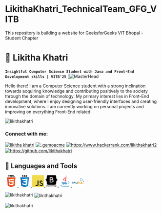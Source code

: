 # LikithaKhatri_TechnicalTeam_GFG_VITB
This repository is building a website for GeeksforGeeks VIT Bhopal - Student Chapter


# 🌌 Likitha Khatri

**`Insightful Computer Science Student with Java and Front-End Development skills | VITB'25`**
 [![MasterHead](LikithaBanner.png)
 
Hello there! I am a Computer Science student with a strong inclination towards acquiring knowledge and contributing positively to the society through the domain of technology. My primary interest lies in Front-End development, where I enjoy designing user-friendly interfaces and creating innovative solutions. I am currently working on personal projects and improving on everything Front-End related.




<p align="left"> <img src="https://komarev.com/ghpvc/?username=likithakhatri&label=Profile%20views&color=0e75b6&style=flat" alt="likithakhatri" /> </p>

<h3 align="left">Connect with me:</h3>
<p align="left">
<a href="https://linkedin.com/in/likitha khatri" target="blank"><img align="center" src="https://raw.githubusercontent.com/rahuldkjain/github-profile-readme-generator/master/src/images/icons/Social/linked-in-alt.svg" alt="likitha khatri" height="30" width="40" /></a>
<a href="https://instagram.com/_gemoacme" target="blank"><img align="center" src="https://raw.githubusercontent.com/rahuldkjain/github-profile-readme-generator/master/src/images/icons/Social/instagram.svg" alt="_gemoacme" height="30" width="40" /></a>
<a href="https://www.hackerrank.com/https://www.hackerrank.com/likithakhatri2" target="blank"><img align="center" src="https://raw.githubusercontent.com/rahuldkjain/github-profile-readme-generator/master/src/images/icons/Social/hackerrank.svg" alt="https://www.hackerrank.com/likithakhatri2" height="30" width="40" /></a>
<a href="https://www.leetcode.com/https://github.com/likithakhatri" target="blank"><img align="center" src="https://raw.githubusercontent.com/rahuldkjain/github-profile-readme-generator/master/src/images/icons/Social/leet-code.svg" alt="https://github.com/likithakhatri" height="30" width="40" /></a>
</p>

<h2 align="left">🧰 Languages and Tools</h2>
<p align="left"> <a href="https://www.w3.org/html/" target="_blank" rel="noreferrer"> <img src="https://raw.githubusercontent.com/devicons/devicon/master/icons/html5/html5-original-wordmark.svg" alt="html5" width="40" height="40"/> </a> <a href="https://www.w3schools.com/css/" target="_blank" rel="noreferrer"> <img src="https://raw.githubusercontent.com/devicons/devicon/master/icons/css3/css3-original-wordmark.svg" alt="css3" width="40" height="40"/> </a> <a href="https://developer.mozilla.org/en-US/docs/Web/JavaScript" target="_blank" rel="noreferrer"> <img src="https://raw.githubusercontent.com/devicons/devicon/master/icons/javascript/javascript-original.svg" alt="javascript" width="40" height="40"/> </a> <a href="https://getbootstrap.com" target="_blank" rel="noreferrer"> <img src="https://raw.githubusercontent.com/devicons/devicon/master/icons/bootstrap/bootstrap-plain-wordmark.svg" alt="bootstrap" width="40" height="40"/> </a> 
<a href="https://www.java.com" target="_blank" rel="noreferrer"> <img src="https://raw.githubusercontent.com/devicons/devicon/master/icons/java/java-original.svg" alt="java" width="40" height="40"/> </a> 
<a href="https://www.mysql.com/" target="_blank" rel="noreferrer"> <img src="https://raw.githubusercontent.com/devicons/devicon/master/icons/mysql/mysql-original-wordmark.svg" alt="mysql" width="40" height="40"/> </a> </p>

<p><img align="left" src="https://github-readme-stats.vercel.app/api/top-langs?username=likithakhatri&show_icons=true&locale=en&layout=compact" alt="likithakhatri" /></p>

<p>&nbsp;<img align="center" src="https://github-readme-stats.vercel.app/api?username=likithakhatri&show_icons=true&locale=en" alt="likithakhatri" /></p>

<p><img align="center" src="https://github-readme-streak-stats.herokuapp.com/?user=likithakhatri&" alt="likithakhatri" /></p>



